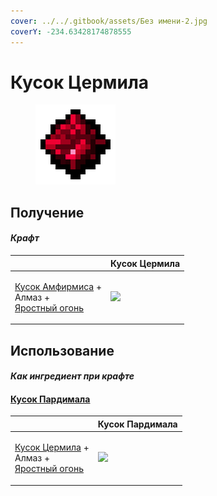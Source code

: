 ```yaml
---
cover: ../../.gitbook/assets/Без имени-2.jpg
coverY: -234.63428174878555
---
```


# Кусок Цермила

<figure><img src="../../.gitbook/assets/cermile_lump_128.png" alt=""><figcaption></figcaption></figure>

## Получение

#### _Крафт_

|                                                                                                                  |  Кусок Цермила                               |
| ---------------------------------------------------------------------------------------------------------------- | -------------------------------------------- |
| <p><a href="amthirmis_lump.md">Кусок Амфирмиса</a> +<br>Алмаз +<br><a href="fury_fire.md">Яростный огонь</a></p> | ![](../../.gitbook/assets/cermile\_lump.png) |

## Использование

#### _Как ингредиент при крафте_

#### [Кусок Пардимала](pardimal_lump.md)

|                                                                                                              |  Кусок Пардимала                              |
| ------------------------------------------------------------------------------------------------------------ | --------------------------------------------- |
| <p><a href="cermile_lump.md">Кусок Цермила</a> +<br>Алмаз +<br><a href="fury_fire.md">Яростный огонь</a></p> | ![](../../.gitbook/assets/pardimal\_lump.png) |

